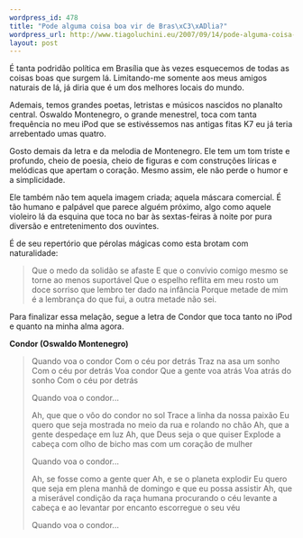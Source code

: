 ```yaml
--- 
wordpress_id: 478
title: "Pode alguma coisa boa vir de Bras\xC3\xADlia?"
wordpress_url: http://www.tiagoluchini.eu/2007/09/14/pode-alguma-coisa-boa-vir-de-brasilia/
layout: post
---
```

É tanta podridão política em Brasília que às vezes esquecemos de todas as coisas boas que surgem lá. Limitando-me somente aos meus amigos naturais de lá, já diria que é um dos melhores locais do mundo.

Ademais, temos grandes poetas, letristas e músicos nascidos no planalto central. Oswaldo Montenegro, o grande menestrel, toca com tanta frequência no meu iPod que se estivéssemos nas antigas fitas K7 eu já teria arrebentado umas quatro.

Gosto demais da letra e da melodia de Montenegro. Ele tem um tom triste e profundo, cheio de poesia, cheio de figuras e com construções líricas e melódicas que apertam o coração. Mesmo assim, ele não perde o humor e a simplicidade.

Ele também não tem aquela imagem criada; aquela máscara comercial. É tão humano e palpável que parece alguém próximo, algo como aquele violeiro lá da esquina que toca no bar às sextas-feiras à noite por pura diversão e entretenimento dos ouvintes.

É de seu repertório que pérolas mágicas como esta brotam com naturalidade:

> Que o medo da solidão se afaste
> E que o convívio comigo mesmo se torne ao menos suportável
> Que o espelho reflita em meu rosto um doce sorriso que lembro ter dado na infância
> Porque metade de mim é a lembrança do que fui, a outra metade não sei.

Para finalizar essa melação, segue a letra de Condor que toca tanto no iPod e quanto na minha alma agora.

**Condor (Oswaldo Montenegro)**

> Quando voa o condor
> Com o céu por detrás
> Traz na asa um sonho
> Com o céu por detrás
> Voa condor
> Que a gente voa atrás
> Voa atrás do sonho
> Com o céu por detrás
> 
> Quando voa o condor...
> 
> Ah, que que o vôo do condor no sol
> Trace a linha da nossa paixão
> Eu quero que seja
> mostrada no meio da rua e rolando no chão
> Ah, que a gente despedaçe em luz
> Ah, que Deus seja o que quiser
> Explode a cabeça
> com olho de bicho
> mas com um coração de mulher
> 
> Quando voa o condor...
> 
> Ah, se fosse como a gente quer
> Ah, e se o planeta explodir
> Eu quero que seja
> em plena manhã de domingo
> e que eu possa assistir
> Ah, que a miserável condição
> da raça humana procurando o céu
> levante a cabeça
> e ao levantar por encanto
> escorregue o seu véu
> 
> Quando voa o condor...
